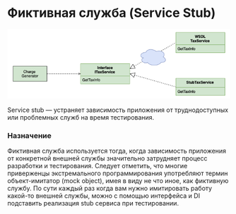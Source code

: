 # Фиктивная служба (Service Stub)

![Untitled](%D0%A4%D0%B8%D0%BA%D1%82%D0%B8%D0%B2%D0%BD%D0%B0%D1%8F%20%D1%81%D0%BB%D1%83%D0%B6%D0%B1%D0%B0%20(Service%20Stub)%20091e2697e28c44daae9a067c2b2cb33a/Untitled.png)

Service stub — устраняет зависимость приложения от труднодоступных или проблемных служб на время тестирования.

### Назначение

Фиктивная служба используется тогда, когда зависимость приложения от конкретной внешней службы значительно затрудняет процесс разработки и тестирования. Следует отметить, что многие приверженцы экстремального программирования употребляют термин объект-имитатор (mock object), имея в виду не что иное, как фиктивную службу. По сути каждый раз когда вам нужно имитировать работу какой-то внешней службы, можно с помощью интерфейса и DI подставить реализация stub сервиса при тестировании.